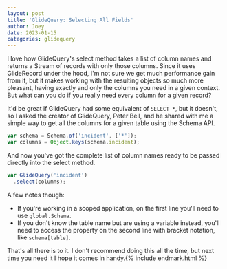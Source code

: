 ```yaml
---
layout: post
title: 'GlideQuery: Selecting All Fields'
author: Joey
date: 2023-01-15
categories: glidequery
---
```


I love how GlideQuery's select method takes a list of column names and returns a Stream of records with only those columns. Since it uses GlideRecord under the hood, I'm not sure we get much performance gain from it, but it makes working with the resulting objects so much more pleasant, having exactly and only the columns you need in a given context. But what can you do if you really need every column for a given record?

It'd be great if GlideQuery had some equivalent of `SELECT *`, but it doesn't, so I asked the creator of GlideQuery, Peter Bell, and he shared with me a simple way to get all the columns for a given table using the Schema <abbr>API</abbr>.

~~~ javascript
var schema = Schema.of('incident', ['*']);
var columns = Object.keys(schema.incident);
~~~

And now you've got the complete list of column names ready to be passed directly into the select method.

~~~ javascript
var GlideQuery('incident')
  .select(columns);
~~~

A few notes though:

- If you're working in a scoped application, on the first line you'll need to use `global.Schema`.
- If you don't know the table name but are using a variable instead, you'll need to access the property on the second line with bracket notation, like `schema[table]`.

That's all there is to it. I don't recommend doing this all the time, but next time you need it I hope it comes in handy.{% include endmark.html %}

